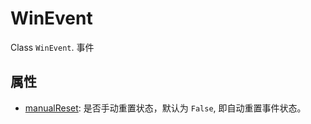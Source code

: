 # WinEvent


Class `WinEvent`. 事件


## 属性


* [manualReset](../../types/Boolean.md): 是否手动重置状态，默认为 `False`, 即自动重置事件状态。
